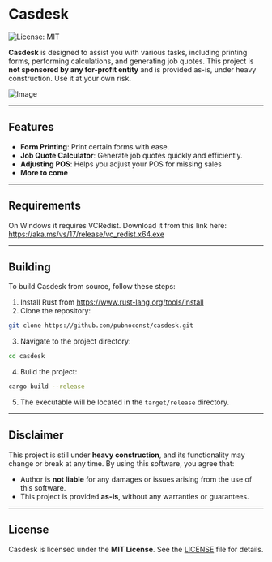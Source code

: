 # Casdesk

![License: MIT](https://img.shields.io/badge/License-MIT-blue.svg)

**Casdesk** is designed to assist you with various tasks, including printing forms, performing calculations, and generating job quotes. This project is **not sponsored by any for-profit entity** and is provided as-is, under heavy construction. Use it at your own risk.

![Image](https://i.imgur.com/R3SJVgB.png)

---

## Features

- **Form Printing**: Print certain forms with ease.
- **Job Quote Calculator**: Generate job quotes quickly and efficiently.
- **Adjusting POS**: Helps you adjust your POS for missing sales
- **More to come**

---

## Requirements

On Windows it requires VCRedist. Download it from this link here: https://aka.ms/vs/17/release/vc_redist.x64.exe

---
## Building

To build Casdesk from source, follow these steps:

1. Install Rust from https://www.rust-lang.org/tools/install
2. Clone the repository:
```bash 
git clone https://github.com/pubnoconst/casdesk.git
```
3. Navigate to the project directory:

```bash
cd casdesk
```
4. Build the project:

```bash
cargo build --release
```
5. The executable will be located in the `target/release` directory.

---

## Disclaimer

This project is still under **heavy construction**, and its functionality may change or break at any time. By using this software, you agree that:

- Author is **not liable** for any damages or issues arising from the use of this software.
- This project is provided **as-is**, without any warranties or guarantees.

---

## License

Casdesk is licensed under the **MIT License**. See the [LICENSE](LICENSE) file for details.
